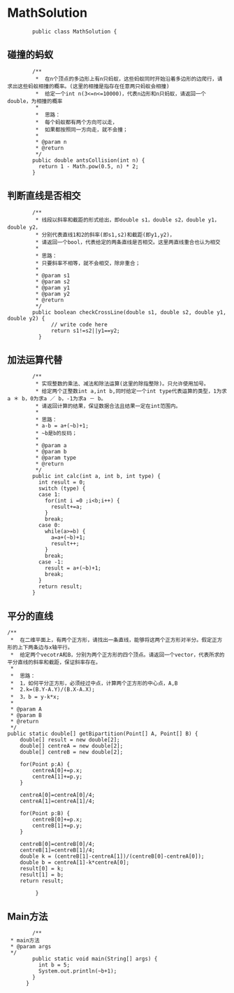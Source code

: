 
#        MathSolution

            public class MathSolution {

##        碰撞的蚂蚁

            /**
             *  在n个顶点的多边形上有n只蚂蚁，这些蚂蚁同时开始沿着多边形的边爬行，请求出这些蚂蚁相撞的概率。(这里的相撞是指存在任意两只蚂蚁会相撞)
             *  给定一个int n(3<=n<=10000)，代表n边形和n只蚂蚁，请返回一个double，为相撞的概率
             * 
             *  思路：
             *  每个蚂蚁都有两个方向可以走，
             *  如果都按照同一方向走，就不会撞；
             * 
             * @param n
             * @return
             */
            public double antsCollision(int n) {
              return 1 - Math.pow(0.5, n) * 2;
            }
            
##       判断直线是否相交

            /**
             * 线段以斜率和截距的形式给出，即double s1，double s2，double y1，double y2，
             * 分别代表直线1和2的斜率(即s1,s2)和截距(即y1,y2)，
             * 请返回一个bool，代表给定的两条直线是否相交。这里两直线重合也认为相交
             * 
             * 思路：
             * 只要斜率不相等，就不会相交，除非重合；
             * 
             * @param s1
             * @param s2
             * @param y1
             * @param y2
             * @return
             */
            public boolean checkCrossLine(double s1, double s2, double y1, double y2) {
                  // write code here
                  return s1!=s2||y1==y2;
              }
              
##        加法运算代替              

            /**
             * 实现整数的乘法、减法和除法运算(这里的除指整除)。只允许使用加号。
             * 给定两个正整数int a,int b,同时给定一个int type代表运算的类型，1为求a ＊ b，0为求a ／ b，-1为求a － b。
             * 请返回计算的结果，保证数据合法且结果一定在int范围内。
             * 
             * 思路：
             * a-b = a+(~b)+1;
             * ~b是b的反码；
             * 
             * @param a
             * @param b
             * @param type
             * @return
             */	
            public int calc(int a, int b, int type) {
              int result = 0;
              switch (type) {
              case 1:
                for(int i =0 ;i<b;i++) {
                  result+=a;
                }
                break;
              case 0:
                while(a>=b) {
                  a=a+(~b)+1;
                  result++;
                }
                break;
              case -1:
                result = a+(~b)+1;
                break;
              }
              return result;
            }

##      平分的直线

	/**
	 *	在二维平面上，有两个正方形，请找出一条直线，能够将这两个正方形对半分。假定正方形的上下两条边与x轴平行。
	 *	给定两个vecotrA和B，分别为两个正方形的四个顶点。请返回一个vector，代表所求的平分直线的斜率和截距，保证斜率存在。 
	 * 
	 * 	思路：
	 * 	1，如何平分正方形，必须经过中点，计算两个正方形的中心点，A,B
	 * 	2.k=(B.Y-A.Y)/(B.X-A.X);
	 *  3，b = y-k*x;
	 * 
	 * @param A
	 * @param B
	 * @return
	 */
	public static double[] getBipartition(Point[] A, Point[] B) {
		double[] result = new double[2];
		double[] centreA = new double[2];
		double[] centreB = new double[2];
		
		for(Point p:A) {
			centreA[0]+=p.x;
			centreA[1]+=p.y;
		}

		centreA[0]=centreA[0]/4;
		centreA[1]=centreA[1]/4;
		
		for(Point p:B) {
			centreB[0]+=p.x;
			centreB[1]+=p.y;
		}
	
		centreB[0]=centreB[0]/4;
		centreB[1]=centreB[1]/4;
		double k = (centreB[1]-centreA[1])/(centreB[0]-centreA[0]);
		double b = centreA[1]-k*centreA[0];
		result[0] = k;
		result[1] = b;
		return result;
        
             }
	
##     Main方法
            
            /**
	 * main方法
	 * @param args
	 */
            public static void main(String[] args) {
              int b = 5;
              System.out.println(~b+1);
            }
          }
